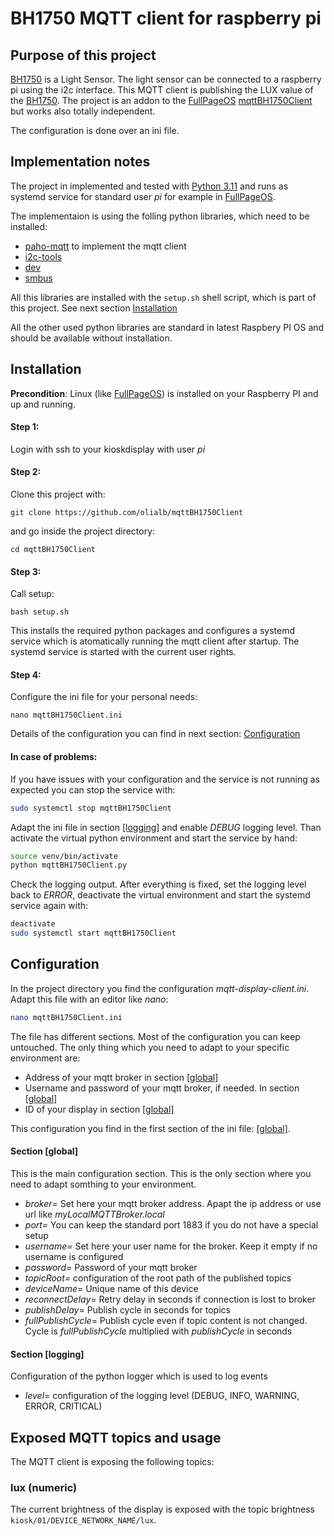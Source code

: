# BH1750 MQTT client for raspberry pi

## Purpose of this project
[BH1750](https://www.mouser.com/datasheet/2/348/bh1750fvi-e-186247.pdf?srsltid=AfmBOoqC7uAiZBA6RoouOt9ByvvPM5Sy5M-yFMTtI5dfTa2-e7MJFZq5) is a Light Sensor. The light sensor can be connected to a raspberry pi using the i2c interface. This MQTT client is publishing the LUX value of the [BH1750](https://www.mouser.com/datasheet/2/348/bh1750fvi-e-186247.pdf?srsltid=AfmBOoqC7uAiZBA6RoouOt9ByvvPM5Sy5M-yFMTtI5dfTa2-e7MJFZq5). The project is an addon to the [FullPageOS](https://github.com/guysoft/FullPageOS) [mqttBH1750Client](https://github.com/olialb/mqttBH1750Client) but works also totally independent.

The configuration is done over an ini file. 

## Implementation notes

The project in implemented and tested with [Python 3.11](https://www.python.org/downloads/) and runs as systemd service for standard user *pi* for example in [FullPageOS](https://github.com/guysoft/FullPageOS).

The implementaion is using the folling python libraries, which need to be installed:
* [paho-mqtt](https://pypi.org/project/paho-mqtt/) to implement the mqtt client
* [i2c-tools](https://packages.debian.org/stable/source/i2c-tools) 
* [dev](https://packages.debian.org/de/sid/python3-dev) 
* [smbus](https://packages.debian.org/bullseye/python3-smbus) 


All this libraries are installed with the `setup.sh` shell script, which is part of this project. See next section [Installation](#installation)

All the other used python libraries are standard in latest Raspbery PI OS and should be available without installation.
 

## Installation 
**Precondition**: Linux (like [FullPageOS](https://github.com/guysoft/FullPageOS)) is installed on your Raspberry PI and up and running.
#### Step 1:
Login with ssh to your kioskdisplay with user *pi*
#### Step 2:
Clone this project with: 
```
git clone https://github.com/olialb/mqttBH1750Client
``` 
and go inside the project directory: 
```
cd mqttBH1750Client
```
#### Step 3:
Call setup: 
```
bash setup.sh
```
This installs the required python packages and configures a systemd service which is atomatically running the mqtt client after startup. The systemd service is started with the current user rights.

#### Step 4:
Configure the ini file for your personal needs: 
```
nano mqttBH1750Client.ini 
```
Details of the configuration you can find in next section: [Configuration](#configuration)


#### In case of problems:

If you have issues with your configuration and the service is not running as expected you can stop the service with:
```bash
sudo systemctl stop mqttBH1750Client
```
Adapt the ini file in section [[logging]](#section-logging) and enable *DEBUG* logging level. Than activate the virtual python environment and start the service by hand:
```bash
source venv/bin/activate
python mqttBH1750Client.py
```
Check the logging output. After everything is fixed, set the logging level back to *ERROR*, deactivate the virtual environment and start the systemd service again with:
```bash
deactivate
sudo systemctl start mqttBH1750Client
```

## Configuration
In the project directory you find the configuration *mqtt-display-client.ini*. Adapt this file with an editor like *nano*:
```bash
nano mqttBH1750Client.ini
```
The file has different sections. Most of the configuration you can keep untouched. The only thing which you need to adapt to your specific environment are:

* Address of your mqtt broker in section [[global]](#section-global)
* Username and password of your mqtt broker, if needed. In section [[global]](#section-global)
* ID of your display in section [[global]](#section-global)

This configuration you find in the first section of the ini file: [[global]](#section-global). 

#### Section **[global]**
This is the main configuration section. This is the only section where you need to adapt somthing to your environment. 
* *broker=* Set here your mqtt broker address. Apapt the ip address or use url like *myLocalMQTTBroker.local*
* *port=* You can keep the standard port 1883 if you do not have a special setup
* *username=* Set here your user name for the broker. Keep it empty if no username is configured
* *password=* Password of your mqtt broker
* *topicRoot=* configuration of the root path of the published topics
* *deviceName=* Unique name of this device
* *reconnectDelay*= Retry delay in seconds if connection is lost to broker
* *publishDelay*= Publish cycle in seconds for topics
* *fullPublishCycle*= Publish cycle even if topic content is not changed. Cycle is *fullPublishCycle* multiplied with *publishCycle* in seconds

#### Section **[logging]**
Configuration of the python logger which is used to log events

* *level*= configuration of the logging level (DEBUG, INFO, WARNING, ERROR, CRITICAL)
  
## Exposed MQTT topics and usage

The MQTT client is exposing the following topics:

### lux (numeric)
The current brightness of the display is exposed with the topic brightness `kiosk/01/DEVICE_NETWORK_NAME/lux`. 

